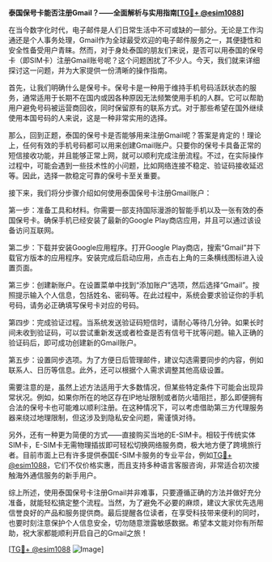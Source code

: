 **泰国保号卡能否注册Gmail？——全面解析与实用指南[[TG💪+ @esim1088](https://t.me/s/esim1088)]**

在当今数字化时代，电子邮件是人们日常生活中不可或缺的一部分。无论是工作沟通还是个人事务处理，Gmail作为全球最受欢迎的电子邮件服务之一，其便捷性和安全性备受用户青睐。然而，对于身处泰国的朋友们来说，是否可以用泰国的保号卡（即SIM卡）注册Gmail账号呢？这个问题困扰了不少人。今天，我们就来详细探讨这一问题，并为大家提供一份清晰的操作指南。

首先，让我们明确什么是保号卡。保号卡是一种用于维持手机号码活跃状态的服务，通常适用于长期不在国内或因各种原因无法频繁使用手机的人群。它可以帮助用户避免号码被运营商回收，同时保留原有的联系方式。对于那些希望在国外继续使用本国号码的人来说，这是一种非常实用的选择。

那么，回到正题，泰国的保号卡是否能够用来注册Gmail呢？答案是肯定的！理论上，任何有效的手机号码都可以用来创建Gmail账户。只要你的保号卡具备正常的短信接收功能，并且能够正常上网，就可以顺利完成注册流程。不过，在实际操作过程中，可能会遇到一些技术性的小问题，比如网络连接不稳定、验证码接收延迟等。因此，选择一款稳定可靠的保号卡至关重要。

接下来，我们将分步骤介绍如何使用泰国保号卡注册Gmail账户：

第一步：准备工具和材料。你需要一部支持国际漫游的智能手机以及一张有效的泰国保号卡。确保手机已经安装了最新的Google Play商店应用，并且可以通过该设备访问互联网。

第二步：下载并安装Google应用程序。打开Google Play商店，搜索“Gmail”并下载官方版本的应用程序。安装完成后启动应用，点击右上角的三条横线图标进入设置页面。

第三步：创建新账户。在设置菜单中找到“添加账户”选项，然后选择“Gmail”。按照提示输入个人信息，包括姓名、密码等。在此过程中，系统会要求验证你的手机号码，请务必正确填写保号卡对应的号码。

第四步：完成验证过程。当系统发送验证码短信时，请耐心等待几分钟。如果长时间未收到验证码，可以尝试重新发送或者检查是否有信号干扰等问题。输入正确的验证码后，即可成功创建新的Gmail账户。

第五步：设置同步选项。为了方便日后管理邮件，建议勾选需要同步的内容，例如联系人、日历等信息。此外，还可以根据个人需求调整其他高级设置。

需要注意的是，虽然上述方法适用于大多数情况，但某些特定条件下可能会出现异常状况。例如，如果你所在的地区存在IP地址限制或者防火墙阻拦，那么即便拥有合法的保号卡也可能难以顺利注册。在这种情况下，可以考虑借助第三方代理服务器来绕过地理限制，但这涉及到隐私安全问题，需谨慎对待。

另外，还有一种更为简便的方式——直接购买当地的E-SIM卡。相较于传统实体SIM卡，E-SIM卡无需物理插拔即可轻松切换网络服务商，极大地方便了跨境旅行者。目前市面上已有许多提供泰国E-SIM卡服务的专业平台，例如[TG💪+ @esim1088](https://t.me/s/esim1088)，它们不仅价格实惠，而且支持多种语言客服咨询，非常适合初次接触海外通信服务的新手用户。

综上所述，使用泰国保号卡注册Gmail并非难事，只要遵循正确的方法并做好充分准备，就能轻松搞定整个流程。当然，为了避免不必要的麻烦，建议大家优先选用信誉良好的产品和服务提供商。最后提醒各位读者，在享受科技带来便利的同时，也要时刻注意保护个人信息安全，切勿随意泄露敏感数据。希望本文能对你有所帮助，祝大家都能顺利开启自己的Gmail之旅！

[[TG💪+ @esim1088](https://t.me/s/esim1088) ![Image](https://i.postimg.cc/4NQfJmqS/Snipaste-2025-05-13-00-14-12.png)]
